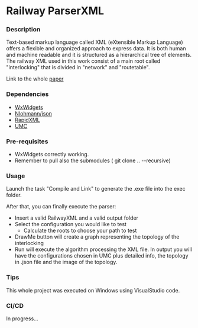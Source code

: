 # Railway ParserXML 

### Description 
Text-based markup language called XML (eXtensible Markup Language)
offers a flexible and organized approach to express data. It is both human
and machine readable and it is structured as a hierarchical tree of elements.
The railway XML used in this work consist of a main root called "interlocking" that is divided in "network" and "routetable".

Link to the whole [paper](Implementation_of_a_parser_for_railway_interlockings.pdf)

### Dependencies
  * [WxWidgets](https://github.com/wxWidgets/wxWidgets)
  * [Nlohmann/json](https://github.com/nlohmann/json)
  * [RapidXML](https://rapidxml.sourceforge.net/)
  * [UMC](https://fmt.isti.cnr.it/umc/V4.8/umc.html)

### Pre-requisites
 * WxWidgets correctly working.
 * Remember to pull also the submodules ( git clone .. --recursive)

### Usage
Launch the task "Compile and Link" to generate the .exe file into the exec folder.

After that, you can finally execute the parser:
 * Insert a valid RailwayXML and a valid output folder
  * Select the configuration you would like to test
    *  Calculate the roots to choose your path to test
  * DrawMe button will create a graph representing the topology of the interlocking
  * Run will execute the algorithm processing the XML file. In output you will have the configurations chosen in UMC plus detailed info, the topology in .json file and the image of the topology.


### Tips
This whole project was executed on Windows using VisualStudio code.

### CI/CD
In progress...

